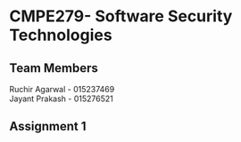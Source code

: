 # CMPE279- Software Security Technologies

## Team Members
Ruchir Agarwal - 015237469 <br>
Jayant Prakash - 015276521

## Assignment 1

